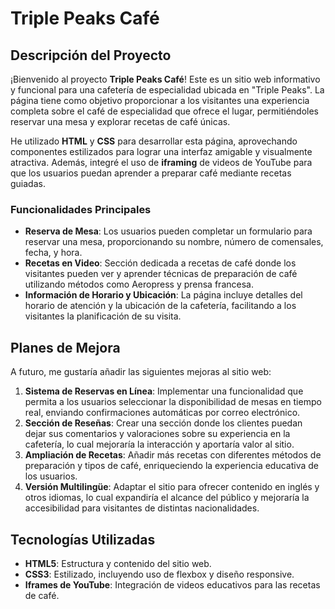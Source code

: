 # Triple Peaks Café

## Descripción del Proyecto

¡Bienvenido al proyecto **Triple Peaks Café**! Este es un sitio web informativo y funcional para una cafetería de especialidad ubicada en "Triple Peaks". La página tiene como objetivo proporcionar a los visitantes una experiencia completa sobre el café de especialidad que ofrece el lugar, permitiéndoles reservar una mesa y explorar recetas de café únicas.

He utilizado **HTML** y **CSS** para desarrollar esta página, aprovechando componentes estilizados para lograr una interfaz amigable y visualmente atractiva. Además, integré el uso de **iframing** de videos de YouTube para que los usuarios puedan aprender a preparar café mediante recetas guiadas.

### Funcionalidades Principales
- **Reserva de Mesa**: Los usuarios pueden completar un formulario para reservar una mesa, proporcionando su nombre, número de comensales, fecha, y hora.
- **Recetas en Video**: Sección dedicada a recetas de café donde los visitantes pueden ver y aprender técnicas de preparación de café utilizando métodos como Aeropress y prensa francesa.
- **Información de Horario y Ubicación**: La página incluye detalles del horario de atención y la ubicación de la cafetería, facilitando a los visitantes la planificación de su visita.

## Planes de Mejora

A futuro, me gustaría añadir las siguientes mejoras al sitio web:

1. **Sistema de Reservas en Línea**: Implementar una funcionalidad que permita a los usuarios seleccionar la disponibilidad de mesas en tiempo real, enviando confirmaciones automáticas por correo electrónico.
2. **Sección de Reseñas**: Crear una sección donde los clientes puedan dejar sus comentarios y valoraciones sobre su experiencia en la cafetería, lo cual mejoraría la interacción y aportaría valor al sitio.
3. **Ampliación de Recetas**: Añadir más recetas con diferentes métodos de preparación y tipos de café, enriqueciendo la experiencia educativa de los usuarios.
4. **Versión Multilingüe**: Adaptar el sitio para ofrecer contenido en inglés y otros idiomas, lo cual expandiría el alcance del público y mejoraría la accesibilidad para visitantes de distintas nacionalidades.

## Tecnologías Utilizadas

- **HTML5**: Estructura y contenido del sitio web.
- **CSS3**: Estilizado, incluyendo uso de flexbox y diseño responsive.
- **Iframes de YouTube**: Integración de videos educativos para las recetas de café.

